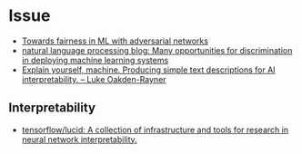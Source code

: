# Issue

* [Towards fairness in ML with adversarial networks](https://blog.godatadriven.com/fairness-in-ml)
* [natural language processing blog: Many opportunities for discrimination in deploying machine learning systems](https://nlpers.blogspot.com/2018/06/many-opportunities-for-discimination-in.html)
* [Explain yourself, machine. Producing simple text descriptions for AI interpretability. – Luke Oakden-Rayner](https://lukeoakdenrayner.wordpress.com/2018/06/05/explain-yourself-machine-producing-simple-text-descriptions-for-ai-interpretability/)

## Interpretability

* [tensorflow/lucid: A collection of infrastructure and tools for research in neural network interpretability.](https://github.com/tensorflow/lucid)

